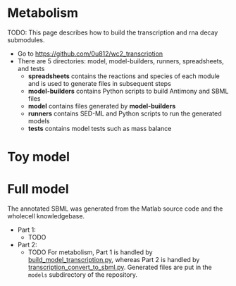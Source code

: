 # Metabolism
TODO:
This page describes how to build the transcription and rna decay submodules.
* Go to https://github.com/0u812/wc2_transcription
* There are 5 directories: model, model-builders, runners, spreadsheets, and tests
  * **spreadsheets** contains the reactions and species of each module and is used to generate files in subsequent steps
  * **model-builders** contains Python scripts to build Antimony and SBML files
  * **model** contains files generated by **model-builders**
  * **runners** contains SED-ML and Python scripts to run the generated models
  * **tests** contains model tests such as mass balance

# Toy model


# Full model
The annotated SBML was generated from the Matlab source code and the wholecell knowledgebase.
* Part 1:
  * TODO
* Part 2:
  * TODO
For metabolism, Part 1 is handled by [build_model_transcription.py](https://github.com/0u812/wc2_transcription/blob/master/model-builders/build_model_transcription.py), whereas Part 2 is handled by [transcription_convert_to_sbml.py](https://github.com/0u812/wc2_transcription/blob/master/model-builders/transcription_convert_to_sbml.py). Generated files are put in the `models` subdirectory of the repository.
